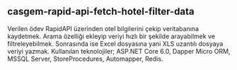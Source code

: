 ## casgem-rapid-api-fetch-hotel-filter-data
Verilen ödev RapidAPI üzerinden otel bilgilerini çekip veritabanına kaydetmek. Arama özelliği ekleyip veriyi hızlı bir şekilde arayabilmek ve filtreleyebilmek. Sonrasında ise Excel dosyasına yani XLS uzantılı dosyaya veriyi yazmak. Kullanılan teknolojiler; ASP.NET Core 6.0, Dapper Micro ORM, MSSQL Server, StoreProcedures, Automapper, Redis.
